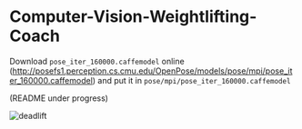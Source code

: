 # Computer-Vision-Weightlifting-Coach

Download `pose_iter_160000.caffemodel` online (http://posefs1.perception.cs.cmu.edu/OpenPose/models/pose/mpi/pose_iter_160000.caffemodel) and put it in `pose/mpi/pose_iter_160000.caffemodel`

(README under progress)

![deadlift](https://github.com/SravB/Computer-Vision-Weightlifting-Coach/blob/master/deadlift_example.jpg)

